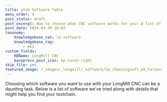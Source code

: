 ```yaml
---
title: ytsb Software Table
menu_order: 4
post_status: draft
post_excerpt: How to choose what CNC software works for you! A list of compatible CAD, CAM and g-code senders for the LongMill CNC machine.
post_date: 2024-04-30 16:03
taxonomy:
    knowledgebase_cat: lm-software
    knowledgebase_tag:
        - mk1
custom_fields:
    KBName: LongMill CNC
    basepress_post_icon: bp-caret-right
skip_file: yes
featured_image: /_images/_longmill/_software/lm_choosingsoft_p9_CarvecoM.JPG
---
```


Choosing which software you want to use with your LongMill CNC can be a daunting task. Below is a list of software we've tried along with details that might help you find your toolchain.

<div id="ToolTable"></div>
<script src="https://resources.sienci.com/wp-content/react/tooltable.js"></script>

<style>@import url('https://resources.sienci.com/wp-content/react/tooltable.css')</style>
